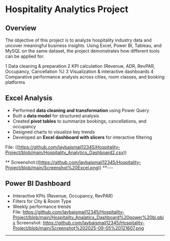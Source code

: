 #  Hospitality Analytics Project
## Overview 
The objective of this project is to analyze hospitality industry data and uncover meaningful business insights.
Using Excel, Power BI, Tableau, and MySQL on the same dataset, the project demonstrates how different tools can be applied for:

1 Data cleaning & preparation
2 KPI calculation (Revenue, ADR, RevPAR, Occupancy, Cancellation %)
3 Visualization & interactive dashboards
4 Comparative performance analysis across cities, room classes, and booking platforms

##  Excel Analysis
- Performed **data cleaning and transformation** using Power Query  
- Built a **data model** for structured analysis  
- Created **pivot tables** to summarize bookings, cancellations, and occupancy  
- Designed charts to visualize key trends  
- Developed an **Excel dashboard with slicers** for interactive filtering  

 File: ((https://github.com/laybaismail12345/Hospitality-Project/blob/main/Hospitality_Analytics_Dashboard2.csv))

** Screenshot:((https://github.com/laybaismail12345/Hospitality-Project/blob/main/Screenshot%20Excel.png))
**---

##  Power BI Dashboard
- Interactive KPIs (Revenue, Occupancy, RevPAR)  
- Filters for City & Room Type  
- Weekly performance trends  
   File: https://github.com/laybaismail12345/Hospitality-Project/blob/main/Hospitality_Analatics_Dashboard%20power%20bi.pbix
   Screenshot: https://github.com/laybaismail12345/Hospitality-Project/blob/main/Screenshot%202025-09-05%20121607.png

---
